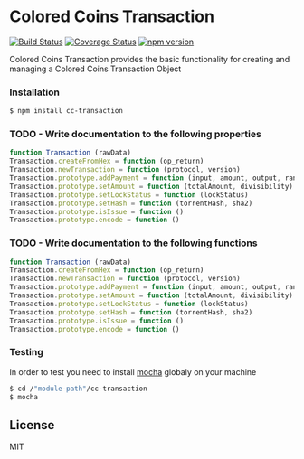 # Colored Coins Transaction
[![Build Status](https://travis-ci.org/Colored-Coins/Transaction.svg?branch=master)](https://travis-ci.org/Colored-Coins/Transaction) [![Coverage Status](https://coveralls.io/repos/Colored-Coins/Transaction/badge.svg?branch=master)](https://coveralls.io/r/Colored-Coins/Transaction?branch=master) [![npm version](https://badge.fury.io/js/cc-transaction.svg)](http://badge.fury.io/js/cc-transaction)

Colored Coins Transaction provides the basic functionality for creating and managing a Colored Coins Transaction Object

### Installation

```sh
$ npm install cc-transaction
```

### TODO - Write documentation to the following properties

```js
function Transaction (rawData)
Transaction.createFromHex = function (op_return)
Transaction.newTransaction = function (protocol, version)
Transaction.prototype.addPayment = function (input, amount, output, range,precent)
Transaction.prototype.setAmount = function (totalAmount, divisibility)
Transaction.prototype.setLockStatus = function (lockStatus)
Transaction.prototype.setHash = function (torrentHash, sha2)
Transaction.prototype.isIssue = function ()
Transaction.prototype.encode = function ()

```


### TODO - Write documentation to the following functions

```js
function Transaction (rawData)
Transaction.createFromHex = function (op_return)
Transaction.newTransaction = function (protocol, version)
Transaction.prototype.addPayment = function (input, amount, output, range,precent)
Transaction.prototype.setAmount = function (totalAmount, divisibility)
Transaction.prototype.setLockStatus = function (lockStatus)
Transaction.prototype.setHash = function (torrentHash, sha2)
Transaction.prototype.isIssue = function ()
Transaction.prototype.encode = function ()

```

### Testing

In order to test you need to install [mocha] globaly on your machine

```sh
$ cd /"module-path"/cc-transaction
$ mocha
```


License
----

MIT


[mocha]:https://www.npmjs.com/package/mocha
[buffer-consumer]:https://www.npmjs.com/package/buffer-consumer